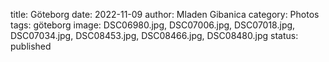 title: Göteborg
date: 2022-11-09
author: Mladen Gibanica
category: Photos
tags: göteborg
image: DSC06980.jpg, DSC07006.jpg, DSC07018.jpg, DSC07034.jpg, DSC08453.jpg, DSC08466.jpg, DSC08480.jpg
status: published
